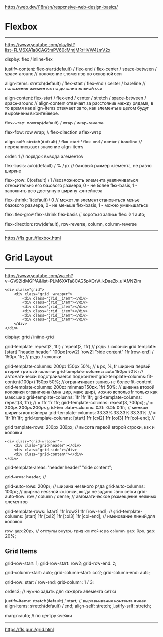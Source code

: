https://web.dev/i18n/en/responsive-web-design-basics/


# Flexbox
---

https://www.youtube.com/playlist?list=PLM6XATa8CAG5mPV60dMmjMRrHVW4LmV2x

display: flex / inline-flex

justify-content: flex-start(default) / flex-end / flex-center / space-between / space-around 
// положение элементов по основной оси

align-items: stretch(default) / flex-start / flex-end /  center / baseline 
// положение элементов по дополнительной оси

align-content: flex-start / flex-end /  center / stretch / space-between / space-around 
// align-content отвечает за расстояние между рядами, в то время как align-items отвечает за то, как элементы в целом будут выровнены в контейнере.

flex-wrap: nowrap(default) / wrap / wrap-reverse

flex-flow: row wrap; 
// flex-direction и flex-wrap 

align-self: stretch(default) / flex-start / flex-end /  center / baseline 
// перезаписывает значение align-items

order: 1 
// порядок вывода элементов
 
flex-basis: auto(default) / % / px 
// базовый размер элемента, не равно ширине

flex-grow: 0(default) / 1 
//возможность элемента увеличиваться относительно его базового размера, 0 - не более flex-basis, 1 - заполнить всю доступную ширину контейнера

flex-shrink: 1(default) / 0 
// может ли элемент становиться менье базового размера, 0 - не меньше flex-basis, 1 - можно уменьшаться

flex: flex-grow flex-shrink flex-basis // короткая запись 
flex: 0 1 auto;

flex-direction: row(default), row-reverse, column, column-reverse

---

https://fls.guru/flexbox.html

# Grid Layout
----

https://www.youtube.com/watch?v=GV92IdMGFfA&list=PLM6XATa8CAG5pXQrW_kDaeZb_uIAMNZIm

	<div class="grid">
		<div class="grid__wrapper">
			<div class="grid__item"></div>
			<div class="grid__item"></div>
			<div class="grid__item"></div>
			<div class="grid__item"></div>
			<div class="grid__item"></div>
			<div class="grid__item"></div>
		</div>
	</div>

display: grid / inline-grid

grid-template: repeat(2, 1fr) / repeat(3, 1fr) // ряды / колонки
grid template: [start] "header header" 100px [row2]
	[row2] "side content" 1fr [row-end] / 150px 1fr; // ряды / колонки

grid-template-columns: 200px 150px 50%; // в px, %, fr ширина первой второй третьей колонки
grid-template-columns: auto 150px 50%; // автоматически подстраивается под контент
grid-template-columns: fit-content(100px) 150px 50%; // ограничивает запись не более fit-content
grid-template-columns: 200px minmax(150px, 1fr) 50%; // ширина второй колоники ограничена (мин шир, макс шир), можно использ fr только как макс шир
grid-template-columns: 1fr 1fr 1fr;
grid-template-columns: repeat(3, 1fr); // = 1fr 1fr 1fr;
grid-template-columns: repeat(3, 200px); // = 200px 200px 200px
grid-template-columns: 0.2fr 0.5fr 0.1fr; // меньше ширины контейнера
grid-template-columns: 33.33% 33.33% 33.33%; // = 1fr 1fr 1fr;
grid-template-columns: [start] 1fr [col2] 1fr [col3] 1fr [col-end]; //

grid template-rows: 200px 300px; // высота первой второй строки, как и колонки


	<div class="grid-wrapper">
		<div class="grid-header"></div>
		<div class="grid-side"></div>
		<div class="grid-content"></div>
	</div>

grid-template-areas:
	"header header"
	"side content";

grid-area: header; //


grid-auto-rows: 200px; // ширина неявного ряда
grid-auto-columns: 100px; // ширина неявной колонки, когда не задано явно сетки
grid-auto-flow: row / column / dense; // автоматическое размещение неявных элементов

grid-template-rows: [start] 1fr [row2] 1fr [row-end]; //
grid-template-columns: [start] 1fr [col2] 1fr [col3] 1fr [col-end]; // именование линий для колонок 

row-gap:20px; // отступы внутрь грид контейнера
column-gap: 0px;
gap: 20%;

## Grid Items

grid-row-start: 1;
grid-row-start: row2;
grid-row-end: 2;

grid-column-start: auto;
grid-column-start: col2;
grid-column-end: auto;

grid-row: start / row-end;
grid-column: 1 / 3;

order:3; // нужно задать для каждого элемента сетки

justify-items: stretch(default) / start; // выравнивание контента ячеек
align-items: stretch(default) / end;
align-self: stretch;
justify-self: stretch;

margin:auto; // по центру ячейки

---

https://fls.guru/grid.html

